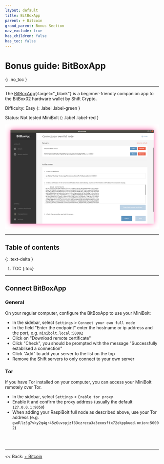 ```yaml
---
layout: default
title: BitBoxApp
parent: + Bitcoin
grand_parent: Bonus Section
nav_exclude: true
has_children: false
has_toc: false
---
```

<!-- markdownlint-disable MD014 MD022 MD025 MD033 MD040 -->

# Bonus guide: BitBoxApp

{: .no_toc }

---

The [BitBoxApp](https://shiftcrypto.ch/app/){:target="_blank"} is a beginner-friendly companion app to the BitBox02 hardware wallet by Shift Crypto.

Difficulty: Easy
{: .label .label-green }

Status: Not tested MiniBolt
{: .label .label-red }

![BitBoxApp](/images/electrum_BitBoxApp.png)

---

## Table of contents
{: .text-delta }

1. TOC
{:toc}

---

## Connect BitBoxApp

### General

On your regular computer, configure the BitBoxApp to use your MiniBolt:

* In the sidebar, select `Settings` > `Connect your own full node`
* In the field "Enter the endpoint" enter the hostname or ip address and the port, e.g. `minibolt.local:50002`
* Click on "Download remote certificate"
* Click "Check", you should be prompted with the message "Successfully establised a connection"
* Click "Add" to add your server to the list on the top
* Remove the Shift servers to only connect to your own server

### Tor

If you have Tor installed on your computer, you can access your MiniBolt remotely over Tor.

* In the sidebar, select `Settings` > `Enable tor proxy`
* Enable it and confirm the proxy address (usually the default `127.0.0.1:9050`)
* When adding your RaspiBolt full node as described above, use your Tor address (e.g. `gwdllz5g7vky2q4gr45zGuvopjzf33czreca3a3exosftx72ekppkuqd.onion:50002`)


<br /><br />

---

<< Back: [+ Bitcoin](index.md)
